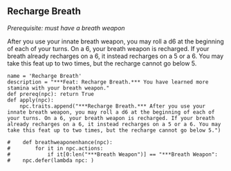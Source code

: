 ## Recharge Breath
*Prerequisite: must have a breath weapon*

After you use your innate breath weapon, you may roll a d6 at the beginning of each of your turns. On a 6, your breath weapon is recharged. If your breath already recharges on a 6, it instead recharges on a 5 or a 6. You may take this feat up to two times, but the recharge cannot go below 5.

```
name = 'Recharge Breath'
description = "***Feat: Recharge Breath.*** You have learned more stamina with your breath weapon."
def prereq(npc): return True
def apply(npc):
    npc.traits.append("***Recharge Breath.*** After you use your innate breath weapon, you may roll a d6 at the beginning of each of your turns. On a 6, your breath weapon is recharged. If your breath already recharges on a 6, it instead recharges on a 5 or a 6. You may take this feat up to two times, but the recharge cannot go below 5.")

#    def breathweaponenhance(npc):
#        for it in npc.actions:
#            if it[0:len("***Breath Weapon")] == "***Breath Weapon":
#    npc.defer(lambda npc: )
```
